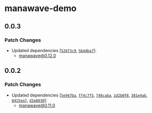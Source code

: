 # manawave-demo

## 0.0.3

### Patch Changes

- Updated dependencies [[`526f3c9`](https://github.com/ryuuart/MANAWAVE/commit/526f3c9a0fc6f0811bc6dbad970a71c00778e1a3), [`5b44ba7`](https://github.com/ryuuart/MANAWAVE/commit/5b44ba70238ff90c21b61caec410c29bede8a7df)]:
  - manawave@0.12.0

## 0.0.2

### Patch Changes

- Updated dependencies [[`5e947ba`](https://github.com/ryuuart/manawave/commit/5e947ba25c60cf16a03232bb1a48e69e72a6b9a7), [`ff4c7f5`](https://github.com/ryuuart/manawave/commit/ff4c7f5743370aefd237061845cdc9306e89234a), [`748caba`](https://github.com/ryuuart/manawave/commit/748caba85f7440ed174bbeb3f9b046b7277d0fcf), [`1d2b0f8`](https://github.com/ryuuart/manawave/commit/1d2b0f821f389f4b88fc668ae573f5f577fda24e), [`381e4ab`](https://github.com/ryuuart/manawave/commit/381e4ab6920ed6bcda5faf24f59d5dab298f29b8), [`0415ea7`](https://github.com/ryuuart/manawave/commit/0415ea7d28ceded0ee24e54e84d724d0cb17c972), [`d3a6030`](https://github.com/ryuuart/manawave/commit/d3a60307a92e02f52ba3c8e5b1f029d56fb8e730)]:
  - manawave@0.11.0
